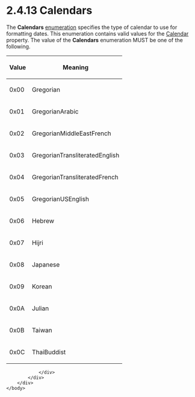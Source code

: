 <html dir="LTR" xmlns:mshelp="http://msdn.microsoft.com/mshelp" xmlns:ddue="http://ddue.schemas.microsoft.com/authoring/2003/5" xmlns:xlink="http://www.w3.org/1999/xlink" xmlns:tool="http://www.microsoft.com/tooltip">
    <head>
        <meta http-equiv="Content-Type" content="text/html; CHARSET=utf-8"></meta>
        <meta name="save" content="history"></meta>
        <title>2.4.13 Calendars</title>
        <xml>
            <mshelp:toctitle title="2.4.13 Calendars"></mshelp:toctitle>
            <mshelp:rltitle title="[MS-RPL]: Calendars"></mshelp:rltitle>
            <mshelp:keyword index="A" term="9ab5c405-b697-4574-9a36-c6e5c070642e"></mshelp:keyword>
            <mshelp:attr name="DCSext.ContentType" value="open specification"></mshelp:attr>
            <mshelp:attr name="AssetID" value="9ab5c405-b697-4574-9a36-c6e5c070642e"></mshelp:attr>
            <mshelp:attr name="TopicType" value="kbRef"></mshelp:attr>
            <mshelp:attr name="DCSext.Title" value="[MS-RPL]: Calendars" />
        </xml>
    </head>
    <body>
        <div id="header">
            <h1 class="heading">2.4.13 Calendars</h1>
        </div>
        <div id="mainSection">
            <div id="mainBody">
                <div id="allHistory" class="saveHistory"></div>
                <div id="sectionSection0" class="section" name="collapseableSection">
                    

<p>The <b>Calendars</b> <a href="75ae48f7-746b-4b41-919c-6699fa28b3ef.html#gt_846463b5-421c-4d6b-8d82-79d44db666fa">enumeration</a> specifies the
type of calendar to use for formatting dates. This enumeration contains valid
values for the <a href="aa41b5fa-4ad0-41fe-9890-7bcd77297c91.html">Calendar</a>
property. The value of the <b>Calendars</b> enumeration MUST be one of the
following.</p>

<table>
 <thead>
  <tr>
   <th>
   <p>Value</p>
   </th>
   <th>
   <p>Meaning</p>
   </th>
  </tr>
 </thead>
 <tr>
  <td>
  <p>0x00</p>
  </td>
  <td>
  <p>Gregorian</p>
  </td>
 </tr>
 <tr>
  <td>
  <p>0x01</p>
  </td>
  <td>
  <p>GregorianArabic</p>
  </td>
 </tr>
 <tr>
  <td>
  <p>0x02</p>
  </td>
  <td>
  <p>GregorianMiddleEastFrench</p>
  </td>
 </tr>
 <tr>
  <td>
  <p>0x03</p>
  </td>
  <td>
  <p>GregorianTransliteratedEnglish</p>
  </td>
 </tr>
 <tr>
  <td>
  <p>0x04</p>
  </td>
  <td>
  <p>GregorianTransliteratedFrench</p>
  </td>
 </tr>
 <tr>
  <td>
  <p>0x05</p>
  </td>
  <td>
  <p>GregorianUSEnglish</p>
  </td>
 </tr>
 <tr>
  <td>
  <p>0x06</p>
  </td>
  <td>
  <p>Hebrew</p>
  </td>
 </tr>
 <tr>
  <td>
  <p>0x07</p>
  </td>
  <td>
  <p>Hijri</p>
  </td>
 </tr>
 <tr>
  <td>
  <p>0x08</p>
  </td>
  <td>
  <p>Japanese</p>
  </td>
 </tr>
 <tr>
  <td>
  <p>0x09</p>
  </td>
  <td>
  <p>Korean</p>
  </td>
 </tr>
 <tr>
  <td>
  <p>0x0A</p>
  </td>
  <td>
  <p>Julian</p>
  </td>
 </tr>
 <tr>
  <td>
  <p>0x0B</p>
  </td>
  <td>
  <p>Taiwan</p>
  </td>
 </tr>
 <tr>
  <td>
  <p>0x0C</p>
  </td>
  <td>
  <p>ThaiBuddist</p>
  </td>
 </tr>
</table>

<p> </p>


                </div>
            </div>
        </div>
    </body>
</html>